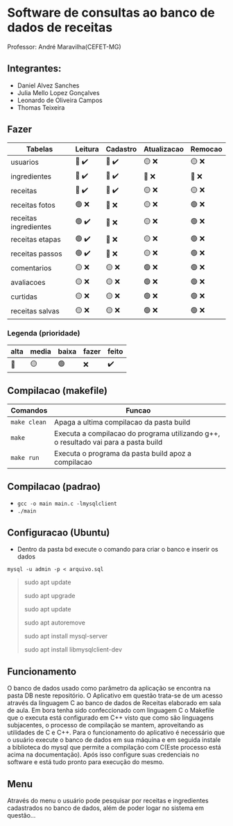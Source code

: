 # Software de consultas ao banco de dados de receitas

<p>Professor: André Maravilha(CEFET-MG)</p>

## Integrantes:

- Daniel Alvez Sanches
- Julia Mello Lopez Gonçalves
- Leonardo de Oliveira Campos
- Thomas Teixeira

## Fazer

| Tabelas               | Leitura             | Cadastro            | Atualizacao         | Remocao             |
| --------------------- | ------------------- | ------------------- | ------------------- | ------------------- |
| usuarios              | :red_circle: :heavy_check_mark:    | :red_circle: :heavy_check_mark:    | :yellow_circle: :x: | :yellow_circle: :x: |
| ingredientes          | :red_circle: :heavy_check_mark:    | :red_circle: :heavy_check_mark:    | :red_circle: :x:    | :red_circle: :x:    |
| receitas              | :red_circle: :heavy_check_mark:    | :red_circle: :heavy_check_mark:    | :yellow_circle: :x: | :yellow_circle: :x: |
| receitas fotos        | :green_circle: :x:  | :red_circle: :x:    | :yellow_circle: :x: | :green_circle: :x:  |
| receitas ingredientes | :green_circle: :heavy_check_mark:  | :red_circle: :x:    | :yellow_circle: :x: | :green_circle: :x:  |
| receitas etapas       | :green_circle: :heavy_check_mark:  | :red_circle: :x:    | :yellow_circle: :x: | :green_circle: :x:  |
| receitas passos       | :green_circle: :heavy_check_mark:  | :red_circle: :x:    | :yellow_circle: :x: | :green_circle: :x:  |
| comentarios           | :yellow_circle: :x: | :yellow_circle: :x: | :green_circle: :x:  | :green_circle: :x:  |
| avaliacoes            | :yellow_circle: :x: | :yellow_circle: :x: | :green_circle: :x:  | :green_circle: :x:  |
| curtidas              | :yellow_circle: :x: | :yellow_circle: :x: | :green_circle: :x:  | :green_circle: :x:  |
| receitas salvas       | :yellow_circle: :x: | :yellow_circle: :x: | :green_circle: :x:  | :green_circle: :x:  |

### Legenda (prioridade)

| alta         | media           | baixa          | fazer | feito              |
| ------------ | --------------- | -------------- | ----- | ------------------ |
| :red_circle: | :yellow_circle: | :green_circle: | :x:   | :heavy_check_mark: |

## Compilacao (makefile)

| Comandos     | Funcao                                                                              |
| ------------ | ----------------------------------------------------------------------------------- |
| `make clean` | Apaga a ultima compilacao da pasta build                                            |
| `make`       | Executa a compilacao do programa utilizando g++, o resultado vai para a pasta build |
| `make run`   | Executa o programa da pasta build apoz a compilacao                                 |

## Compilacao (padrao)

- `gcc -o main main.c -lmysqlclient`
- `./main`

## Configuracao (Ubuntu)

- Dentro da pasta bd execute o comando para criar o banco e inserir os dados

`mysql -u admin -p < arquivo.sql`

> sudo apt update
>
> sudo apt upgrade
>
> sudo apt update
>
> sudo apt autoremove
>
> sudo apt install mysql-server
>
> sudo apt install libmysqlclient-dev

## Funcionamento

<p>
    O banco de dados usado como parâmetro da aplicação se encontra na pasta DB neste repositório. O Aplicativo em questão trata-se de um acesso através da linguagem C ao banco de dados de Receitas elaborado em sala de aula. Em bora tenha sido confeccionado com linguagem C o Makefile que o executa está configurado em C++ visto que como são linguagens subjacentes, o processo de compilação se mantem, aproveitando as utilidades de C e C++. Para o funcionamento do aplicativo é necessário que o usuário execute o banco de dados em sua máquina e em seguida instale a biblioteca do mysql que permite a compilação com C(Este processo está acima na documentação). Após isso configure suas credenciais no software e está tudo pronto para execução do mesmo.
</p>

## Menu

<p>
    Através do menu o usuário pode pesquisar por receitas e ingredientes cadastrados no banco de dados, além de poder logar no sistema em questão...
</p>
